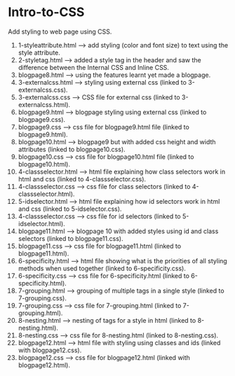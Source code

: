 # Intro-to-CSS
Add styling to web page using CSS.
  1) 1-styleattribute.html --> add styling (color and font size) to text using the style attribute.
  2) 2-styletag.html --> added a style tag in the header and saw the difference between the Internal CSS and Inline CSS.
  3) blogpage8.html --> using the features learnt yet made a blogpage.
  4) 3-externalcss.html --> styling using external css (linked to 3-externalcss.css).
  5) 3-externalcss.css --> CSS file for external css (linked to 3-externalcss.html).
  6) blogpage9.html --> blogpage styling using external css (linked to blogpage9.css).
  7) blogpage9.css --> css file for blogpage9.html file (linked to blogpage9.html).
  8) blogpage10.html --> blogpage9 but with added css height and width attributes (linked to blogpage10.css).
  9) blogpage10.css --> css file for blogpage10.html file (linked to blogpage10.html).
  10) 4-classselector.html --> html file explaining how class selectors work in html and css (linked to 4-classselector.css).
  11) 4-classselector.css --> css file for class selectors (linked to 4-classselector.html).
  12) 5-idselector.html --> html file explaining how id selectors work in html and css (linked to 5-idselector.css).
  13) 4-classselector.css --> css file for id selectors (linked to 5-idselector.html).
  14) blogpage11.html --> blogpage 10 with added styles using id and class selectors (linked to blogpage11.css).
  15) blogpage11.css --> css file for blogpage11.html (linked to blogpage11.html).
  16) 6-specificity.html --> html file showing what is the priorities of all styling methods when used together (linked to 6-specificity.css).
  17) 6-specificity.css --> css file for 6-specificity.html (linked to 6-specificity.html).
  18) 7-grouping.html --> grouping of multiple tags in a single style (linked to 7-grouping.css).
  19) 7-grouping.css --> css file for 7-grouping.html (linked to 7-grouping.html).
  20) 8-nesting.html --> nesting of tags for a style in html (linked to 8-nesting.html).
  21) 8-nesting.css --> css file for 8-nesting.html (linked to 8-nesting.css).
  22) blogpage12.html --> html file with styling using classes and ids (linked with blogpage12.css).
  23) blogpage12.css --> css file for blogpage12.html (linked with blogpage12.html).
